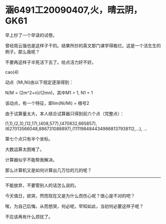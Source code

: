 # 涵6491工20090407,火，晴云阴，GK61

早上抄了一个早读的试卷。

曾经周云强也是这样子干的。结果所抄的英文那门课学得极烂。这是一个活生生的例子。那么我呢？

不要再这样子半死活下去了。给点活力好不好。

cao(4)

动点（Mi,Ni)由以下规定逐渐得到：

N/M = (2m^2+n)/(2mn)，其中M1 = 1, N1 = 1

该动点，有一个特征，即lim(Ni/Mi) = 根号2

由于试算量太大，本人结合试算器只得到前六个点（完整点）：

(1,1),(2,3),(12,17),(408,577),(470832,665857),(627013566048,886731088897),(1111984844349868137938112,...), ...

第七个点只有半个坐标。

大数运算太困难了。

计算器似乎不能帮我解决。

那么计算机又是如何计算出几万位的兀的呢？

----

不能放弃，不要管别人的话怎么说的。

今天值日，欲哭，然而现在又是为什么而伤心呢？很心是不对的吧？

唉，为自己后悔，从而想哭，何必呢，早知如此，当初何必要这样子呢？

不应该再有什么烦扰了。

